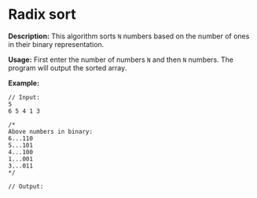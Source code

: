 # Radix sort

**Description:** This algorithm sorts `N` numbers based on the number of ones in their binary representation.

**Usage:** First enter the number of numbers `N` and then `N` numbers. The program will output the sorted array.

**Example:**
```
// Input:
5
6 5 4 1 3

/*
Above numbers in binary:
6...110
5...101
4...100
1...001
3...011
*/

// Output:

```